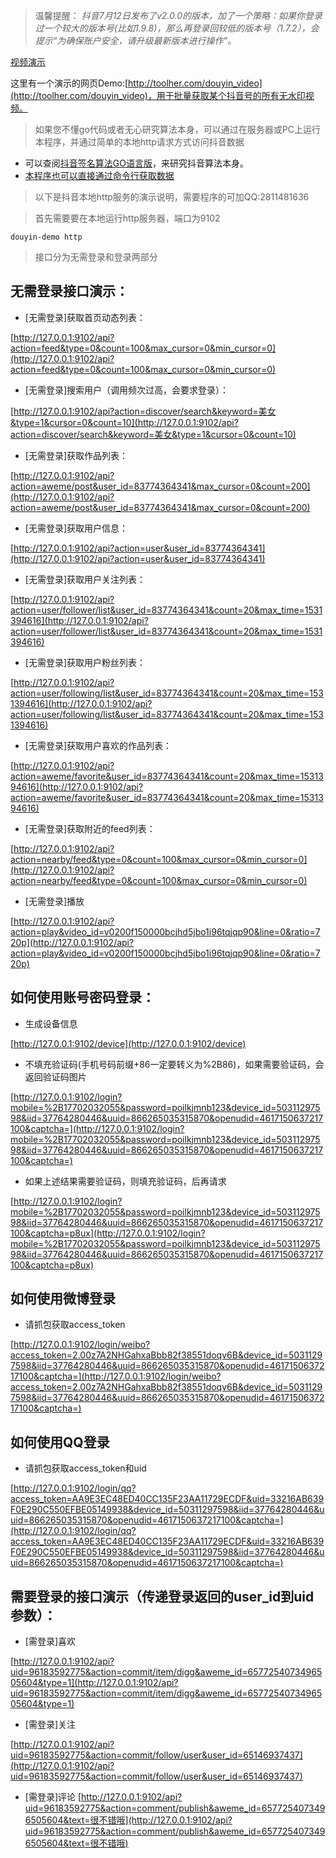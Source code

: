 > 温馨提醒：
*抖音7月12日发布了v2.0.0的版本，加了一个策略：如果你登录过一个较大的版本号(比如1.9.8)，那么再登录回较低的版本号（1.7.2），会提示“为确保账户安全，请升级最新版本进行操作”。*

[视频演示](http://yxshare.oss-cn-hangzhou.aliyuncs.com/douyin/http%E6%9C%AC%E5%9C%B0%E6%9C%8D%E5%8A%A1%E5%99%A8%E6%96%B9%E5%BC%8F%E8%8E%B7%E5%8F%96%E6%95%B0%E6%8D%AE.mp4)

这里有一个演示的网页Demo:[http://toolher.com/douyin_video](http://toolher.com/douyin_video)，用于批量获取某个抖音号的所有无水印视频。

> 如果您不懂go代码或者无心研究算法本身，可以通过在服务器或PC上运行本程序，并通过简单的本地http请求方式访问抖音数据

+ 可以查阅[抖音签名算法GO语言版](https://github.com/sweet8-asia/douyin-sign)，来研究抖音算法本身。
+ [本程序也可以直接通过命令行获取数据](https://github.com/sweet8-asia/douyin-demo/blob/master/%E9%80%9A%E8%BF%87%E5%91%BD%E4%BB%A4%E8%A1%8C%E6%96%B9%E5%BC%8F%E8%B0%83%E7%94%A8.md)

> 以下是抖音本地http服务的演示说明，需要程序的可加QQ:2811481636

> 首先需要要在本地运行http服务器，端口为9102

`douyin-demo http`


>接口分为无需登录和登录两部分


## 无需登录接口演示：
+ [无需登录]获取首页动态列表：

[http://127.0.0.1:9102/api?action=feed&type=0&count=100&max_cursor=0&min_cursor=0](http://127.0.0.1:9102/api?action=feed&type=0&count=100&max_cursor=0&min_cursor=0)

+ [无需登录]搜索用户（调用频次过高，会要求登录）：

[http://127.0.0.1:9102/api?action=discover/search&keyword=美女&type=1&cursor=0&count=10](http://127.0.0.1:9102/api?action=discover/search&keyword=美女&type=1&cursor=0&count=10)

+ [无需登录]获取作品列表：

[http://127.0.0.1:9102/api?action=aweme/post&user_id=83774364341&max_cursor=0&count=200](http://127.0.0.1:9102/api?action=aweme/post&user_id=83774364341&max_cursor=0&count=200)

+ [无需登录]获取用户信息：

[http://127.0.0.1:9102/api?action=user&user_id=83774364341](http://127.0.0.1:9102/api?action=user&user_id=83774364341)

+ [无需登录]获取用户关注列表：

[http://127.0.0.1:9102/api?action=user/follower/list&user_id=83774364341&count=20&max_time=1531394616](http://127.0.0.1:9102/api?action=user/follower/list&user_id=83774364341&count=20&max_time=1531394616)

+ [无需登录]获取用户粉丝列表：

[http://127.0.0.1:9102/api?action=user/following/list&user_id=83774364341&count=20&max_time=1531394616](http://127.0.0.1:9102/api?action=user/following/list&user_id=83774364341&count=20&max_time=1531394616)

+ [无需登录]获取用户喜欢的作品列表：

[http://127.0.0.1:9102/api?action=aweme/favorite&user_id=83774364341&count=20&max_time=1531394616](http://127.0.0.1:9102/api?action=aweme/favorite&user_id=83774364341&count=20&max_time=1531394616)

+ [无需登录]获取附近的feed列表：

[http://127.0.0.1:9102/api?action=nearby/feed&type=0&count=100&max_cursor=0&min_cursor=0](http://127.0.0.1:9102/api?action=nearby/feed&type=0&count=100&max_cursor=0&min_cursor=0)


+ [无需登录]播放 

[http://127.0.0.1:9102/api?action=play&video_id=v0200f150000bcjhd5jbo1i96tqjqp90&line=0&ratio=720p](http://127.0.0.1:9102/api?action=play&video_id=v0200f150000bcjhd5jbo1i96tqjqp90&line=0&ratio=720p)

## 如何使用账号密码登录：

+ 生成设备信息

[http://127.0.0.1:9102/device](http://127.0.0.1:9102/device)

+ 不填充验证码(手机号码前缀+86一定要转义为%2B86)，如果需要验证码，会返回验证码图片

[http://127.0.0.1:9102/login?mobile=%2B17702032055&password=poilkjmnb123&device_id=50311297598&iid=37764280446&uuid=866265035315870&openudid=4617150637217100&captcha=](http://127.0.0.1:9102/login?mobile=%2B17702032055&password=poilkjmnb123&device_id=50311297598&iid=37764280446&uuid=866265035315870&openudid=4617150637217100&captcha=)

+ 如果上述结果需要验证码，则填充验证码，后再请求

[http://127.0.0.1:9102/login?mobile=%2B17702032055&password=poilkjmnb123&device_id=50311297598&iid=37764280446&uuid=866265035315870&openudid=4617150637217100&captcha=p8ux](http://127.0.0.1:9102/login?mobile=%2B17702032055&password=poilkjmnb123&device_id=50311297598&iid=37764280446&uuid=866265035315870&openudid=4617150637217100&captcha=p8ux)

## 如何使用微博登录
+ 请抓包获取access_token

[http://127.0.0.1:9102/login/weibo?access_token=2.00z7A2NHGahxaBbb82f38551doqv6B&device_id=50311297598&iid=37764280446&uuid=866265035315870&openudid=4617150637217100&captcha=](http://127.0.0.1:9102/login/weibo?access_token=2.00z7A2NHGahxaBbb82f38551doqv6B&device_id=50311297598&iid=37764280446&uuid=866265035315870&openudid=4617150637217100&captcha=)

## 如何使用QQ登录
+ 请抓包获取access_token和uid

[http://127.0.0.1:9102/login/qq?access_token=AA9E3EC48ED40CC135F23AA11729ECDF&uid=33216AB639F0E290C550EFBE05149938&device_id=50311297598&iid=37764280446&uuid=866265035315870&openudid=4617150637217100&captcha=](http://127.0.0.1:9102/login/qq?access_token=AA9E3EC48ED40CC135F23AA11729ECDF&uid=33216AB639F0E290C550EFBE05149938&device_id=50311297598&iid=37764280446&uuid=866265035315870&openudid=4617150637217100&captcha=)



## 需要登录的接口演示（传递登录返回的user_id到uid参数）：

+ [需登录]喜欢 

[http://127.0.0.1:9102/api?uid=96183592775&action=commit/item/digg&aweme_id=6577254073496505604&type=1](http://127.0.0.1:9102/api?uid=96183592775&action=commit/item/digg&aweme_id=6577254073496505604&type=1)

+ [需登录]关注 

[http://127.0.0.1:9102/api?uid=96183592775&action=commit/follow/user&user_id=65146937437](http://127.0.0.1:9102/api?uid=96183592775&action=commit/follow/user&user_id=65146937437)

+ [需登录]评论 
[http://127.0.0.1:9102/api?uid=96183592775&action=comment/publish&aweme_id=6577254073496505604&text=很不错哦](http://127.0.0.1:9102/api?uid=96183592775&action=comment/publish&aweme_id=6577254073496505604&text=很不错哦)


